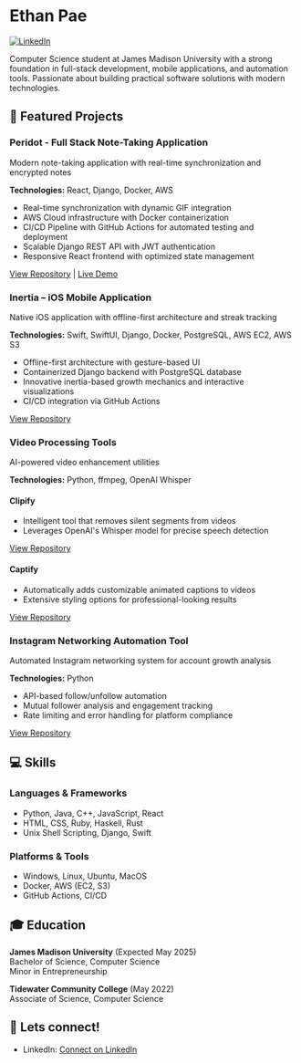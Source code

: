 # Ethan Pae

[![LinkedIn](https://img.shields.io/badge/LinkedIn-Connect-blue)](https://www.linkedin.com/)

Computer Science student at James Madison University with a strong foundation in full-stack development, mobile applications, and automation tools. Passionate about building practical software solutions with modern technologies.

## 🚀 Featured Projects

### Peridot - Full Stack Note-Taking Application
Modern note-taking application with real-time synchronization and encrypted notes

**Technologies:** React, Django, Docker, AWS
- Real-time synchronization with dynamic GIF integration
- AWS Cloud infrastructure with Docker containerization 
- CI/CD Pipeline with GitHub Actions for automated testing and deployment
- Scalable Django REST API with JWT authentication
- Responsive React frontend with optimized state management

[View Repository](https://github.com/streylix/peridot) | [Live Demo](https://peridot-iota.vercel.app/)

### Inertia – iOS Mobile Application
Native iOS application with offline-first architecture and streak tracking

**Technologies:** Swift, SwiftUI, Django, Docker, PostgreSQL, AWS EC2, AWS S3
- Offline-first architecture with gesture-based UI
- Containerized Django backend with PostgreSQL database
- Innovative inertia-based growth mechanics and interactive visualizations
- CI/CD integration via GitHub Actions

[View Repository](https://github.com/streylix/inertia)

### Video Processing Tools
AI-powered video enhancement utilities

**Technologies:** Python, ffmpeg, OpenAI Whisper

#### Clipify
- Intelligent tool that removes silent segments from videos
- Leverages OpenAI's Whisper model for precise speech detection

[View Repository](https://github.com/streylix/clipify)

#### Captify
- Automatically adds customizable animated captions to videos
- Extensive styling options for professional-looking results

[View Repository](https://github.com/streylix/captify)

### Instagram Networking Automation Tool
Automated Instagram networking system for account growth analysis

**Technologies:** Python
- API-based follow/unfollow automation
- Mutual follower analysis and engagement tracking
- Rate limiting and error handling for platform compliance

[View Repository](https://github.com/streylix/Instagram-Networking-Toolkit)

## 💻 Skills

### Languages & Frameworks
- Python, Java, C++, JavaScript, React
- HTML, CSS, Ruby, Haskell, Rust
- Unix Shell Scripting, Django, Swift

### Platforms & Tools
- Windows, Linux, Ubuntu, MacOS
- Docker, AWS (EC2, S3)
- GitHub Actions, CI/CD

## 🎓 Education

**James Madison University** (Expected May 2025)  
Bachelor of Science, Computer Science  
Minor in Entrepreneurship

**Tidewater Community College** (May 2022)  
Associate of Science, Computer Science

## 🔗 Lets connect!
- LinkedIn: [Connect on LinkedIn](https://www.linkedin.com/)
